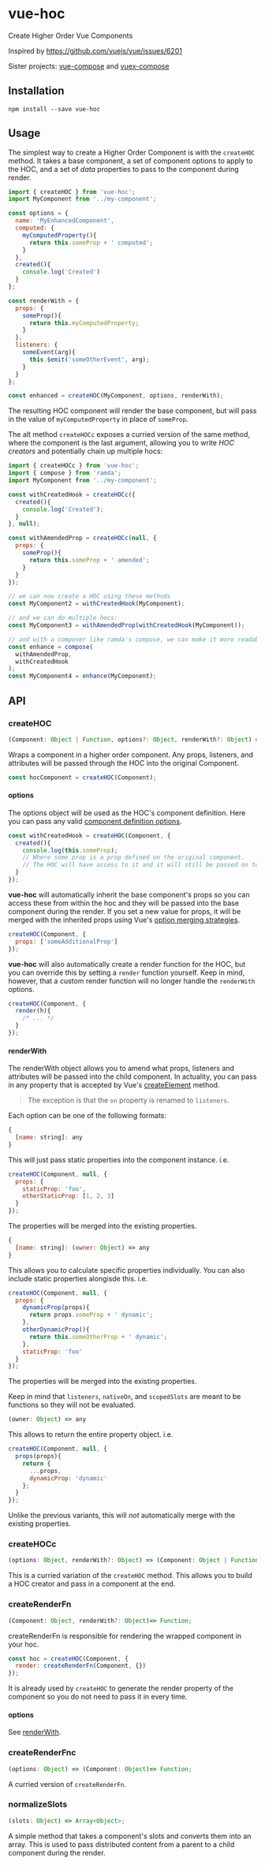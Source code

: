 # vue-hoc
Create Higher Order Vue Components

Inspired by https://github.com/vuejs/vue/issues/6201

Sister projects: [vue-compose](https://www.npmjs.com/package/vue-compose) and [vuex-compose](https://www.npmjs.com/package/vuex-compose)

## Installation
```
npm install --save vue-hoc
```

## Usage
The simplest way to create a Higher Order Component is with the `createHOC` method. It takes a base component, a set of component options to apply to the HOC, and a set of *data* properties to pass to the component during render.
```js
import { createHOC } from 'vue-hoc';
import MyComponent from '../my-component';

const options = {
  name: 'MyEnhancedComponent',
  computed: {
    myComputedProperty(){
      return this.someProp + ' computed';
    }
  },
  created(){
    console.log('Created')
  }
};

const renderWith = {
  props: {
    someProp(){
      return this.myComputedProperty;
    }
  },
  listeners: {
    someEvent(arg){
      this.$emit('someOtherEvent', arg);
    }
  }
};

const enhanced = createHOC(MyComponent, options, renderWith);
```
The resulting HOC component will render the base component, but will pass in the value of `myComputedProperty` in place of `someProp`.

The alt method `createHOCc` exposes a curried version of the same method, where the component is the last argument, allowing you to write *HOC creators* and potentially chain up multiple hocs:
```js
import { createHOCc } from 'vue-hoc';
import { compose } from 'ramda';
import MyComponent from '../my-component';

const withCreatedHook = createHOCc({
  created(){
    console.log('Created');
  }
}, null);

const withAmendedProp = createHOCc(null, {
  props: {
    someProp(){
      return this.someProp + ' amended';
    }
  }
});

// we can now create a HOC using these methods
const MyComponent2 = withCreatedHook(MyComponent);

// and we can do multiple hocs:
const MyComponent3 = withAmendedProp(withCreatedHook(MyComponent));

// and with a composer like ramda's compose, we can make it more readable:
const enhance = compose(
  withAmendedProp,
  withCreatedHook
);
const MyComponent4 = enhance(MyComponent);
```

## API
### createHOC
```js
(Component: Object | Function, options?: Object, renderWith?: Object) => Object;
```
Wraps a component in a higher order component. Any props, listeners, and attributes will be passed through the HOC into the original Component.
```js
const hocComponent = createHOC(Component);
```

#### options
The options object will be used as the HOC's component definition. Here you can pass any valid [component definition options](https://vuejs.org/v2/api/#Options-Data).
```js
const withCreatedHook = createHOC(Component, {
  created(){
    console.log(this.someProp);
    // Where some prop is a prop defined on the original component.
    // The HOC will have access to it and it will still be passed on to the original component.
  }
});
```
**vue-hoc** will automatically inherit the base component's props so you can access these from within the hoc and they will be passed into the base component during the render. If you set a new value for props, it will be merged with the inherited props using Vue's [option merging strategies](https://vuejs.org/v2/api/#optionMergeStrategies).
```js
createHOC(Component, {
  props: ['someAdditionalProp']
});
```

**vue-hoc** will also automatically create a render function for the HOC, but you can override this by setting a `render` function yourself. Keep in mind, however, that a custom render function will no longer handle the `renderWith` options.
```js
createHOC(Component, {
  render(h){
    /* ... */
  }
});
```

#### renderWith
The renderWith object allows you to amend what props, listeners and attributes will be passed into the child component. In actuality, you can pass in any property that is accepted by Vue's [createElement](https://vuejs.org/v2/guide/render-function.html#The-Data-Object-In-Depth) method.

>The exception is that the `on` property is renamed to `listeners`.

Each option can be one of the following formats:
```js
{
  [name: string]: any
}
```
This will just pass static properties into the component instance. i.e.
```js
createHOC(Component, null, {
  props: {
    staticProp: 'foo',
    otherStaticProp: [1, 2, 3]
  }
});
```
The properties will be merged into the existing properties.

```js
{
  [name: string]: (owner: Object) => any
}
```
This allows you to calculate specific properties individually. You can also include static properties alongisde this. i.e.
```js
createHOC(Component, null, {
  props: {
    dynamicProp(props){
      return props.someProp + ' dynamic';
    },
    otherDynamicProp(){
      return this.someOtherProp + ' dynamic';
    },
    staticProp: 'foo'
  }
});
```
The properties will be merged into the existing properties.

Keep in mind that `listeners`, `nativeOn`, and `scopedSlots` are meant to be functions so they will not be evaluated.

```js
(owner: Object) => any
```
This allows to return the entire property object. i.e.
```js
createHOC(Component, null, {
  props(props){
    return {
      ...props,
      dynamicProp: 'dynamic'
    };
  }
});
```
Unlike the previous variants, this will *not* automatically merge with the existing properties.

### createHOCc
```js
(options: Object, renderWith?: Object) => (Component: Object | Function) => Object;
```
This is a curried variation of the `createHOC` method. This allows you to build a HOC creator and pass in a component at the end.

### createRenderFn
```js
(Component: Object, renderWith?: Object)=> Function;
```
createRenderFn is responsible for rendering the wrapped component in your hoc.
```js
const hoc = createHOC(Component, {
  render: createRenderFn(Component, {})
});
```
It is already used by `createHOC` to generate the render property of the component so you do not need to pass it in every time.

#### options
See [renderWith](#renderwith).

### createRenderFnc
```js
(options: Object) => (Component: Object)=> Function;
```
A curried version of `createRenderFn`.

### normalizeSlots
```js
(slots: Object) => Array<Object>;
```
A simple method that takes a component's slots and converts them into an array. This is used to pass distributed content from a parent to a child component during the render.
